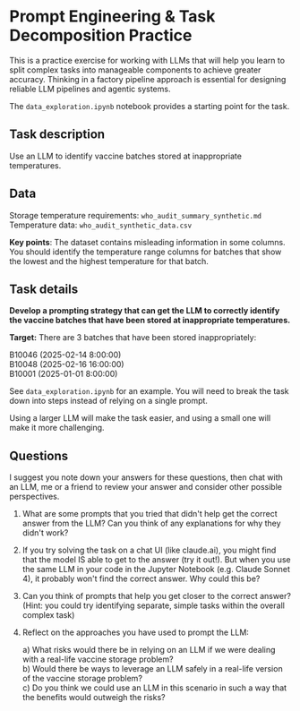 # Prompt Engineering & Task Decomposition Practice
This is a practice exercise for working with LLMs that will help you learn to split complex tasks into manageable components to achieve greater accuracy. Thinking in a factory pipeline approach is essential for designing reliable LLM pipelines and agentic systems. 

The `data_exploration.ipynb` notebook provides a starting point for the task.

## Task description

Use an LLM to identify vaccine batches stored at inappropriate temperatures.

## Data

Storage temperature requirements: `who_audit_summary_synthetic.md`  
Temperature data: `who_audit_synthetic_data.csv`  

**Key points**: The dataset contains misleading information in some columns. You should identify the temperature range columns for batches that show the lowest and the highest temperature for that batch.

## Task details
**Develop a prompting strategy that can get the LLM to correctly identify the vaccine batches that have been stored at inappropriate temperatures.**  

**Target:** There are 3 batches that have been stored inappropriately:

B10046 (2025-02-14 8:00:00)  
B10048 (2025-02-16 16:00:00)  
B10001 (2025-01-01 8:00:00)  

See `data_exploration.ipynb` for an example. You will need to break the task down into steps instead of relying on a single prompt. 

Using a larger LLM will make the task easier, and using a small one will make it more challenging.


## Questions

I suggest you note down your answers for these questions, then chat with an LLM, me or a friend to review your answer and consider other possible perspectives.  

1. What are some prompts that you tried that didn't help get the correct answer from the LLM? Can you think of any explanations for why they didn't work?  

2. If you try solving the task on a chat UI (like claude.ai), you might find that the model IS able to get to the answer (try it out!). But when you use the same LLM in your code in the Jupyter Notebook (e.g. Claude Sonnet 4), it probably won't find the correct answer. Why could this be?  

3. Can you think of prompts that help you get closer to the correct answer? (Hint: you could try identifying separate, simple tasks within the overall complex task)  

4. Reflect on the approaches you have used to prompt the LLM:  

    a) What risks would there be in relying on an LLM if we were dealing with a real-life vaccine storage problem?  
    b) Would there be ways to leverage an LLM safely in a real-life version of the vaccine storage problem?  
    c) Do you think we could use an LLM in this scenario in such a way that the benefits would outweigh the risks?  
